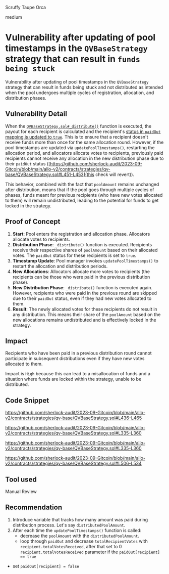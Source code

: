 Scruffy Taupe Orca

medium

# Vulnerability after updating of pool timestamps in the `QVBaseStrategy` strategy that can result in `funds being stuck`
Vulnerability after updating of pool timestamps in the `QVBaseStrategy` strategy that can result in funds being stuck and not distributed as intended when the pool undergoes multiple cycles of registration, allocation, and distribution phases.

## Vulnerability Detail
When the [`QVBaseStrategy.sol#_distribute()`](https://github.com/sherlock-audit/2023-09-Gitcoin/blob/main/allo-v2/contracts/strategies/qv-base/QVBaseStrategy.sol#L436-L465) function is executed, the payout for each recipient is calculated and the recipient's [status in `paidOut` mapping is updated to `true`](https://github.com/sherlock-audit/2023-09-Gitcoin/blob/main/allo-v2/contracts/strategies/qv-base/QVBaseStrategy.sol#L458). This is to ensure that a recipient doesn't receive funds more than once for the same allocation round. However, if the pool timestamps are updated via `updatePoolTimestamps()`, restarting the allocation period, and allocators allocate votes to recipients, previously paid recipients cannot receive any allocation in the new distribution phase due to their `paidOut` status ([https://github.com/sherlock-audit/2023-09-Gitcoin/blob/main/allo-v2/contracts/strategies/qv-base/QVBaseStrategy.sol#L451-L453](this check will revert)).

This behavior, combined with the fact that `poolAmount` remains unchanged after distribution, means that if the pool goes through multiple cycles of phases, funds meant for previous recipients (who have new votes allocated to them) will remain undistributed, leading to the potential for funds to get locked in the strategy.

## Proof of Concept

1. **Start**: Pool enters the registration and allocation phase. Allocators allocate votes to recipients.
2. **Distribution Phase**: `_distribute()` function is executed. Recipients receive their respective shares of `poolAmount` based on their allocated votes. The `paidOut` status for these recipients is set to `true`.
3. **Timestamp Update**: Pool manager invokes `updatePoolTimestamps()` to restart the allocation and distribution periods.
4. **New Allocations**: Allocators allocate more votes to recipients (the recipients can be those who were paid in the previous distribution phase).
5. **New Distribution Phase**: `_distribute()` function is executed again. However, recipients who were paid in the previous round are skipped due to their `paidOut` status, even if they had new votes allocated to them.
6. **Result**: The newly allocated votes for these recipients do not result in any distribution. This means their share of the `poolAmount` based on the new allocations remains undistributed and is effectively locked in the strategy.

## Impact
Recipients who have been paid in a previous distribution round cannot participate in subsequent distributions even if they have new votes allocated to them.

Impact is `High` because this can lead to a misallocation of funds and a situation where funds are locked within the strategy, unable to be distributed.

## Code Snippet

https://github.com/sherlock-audit/2023-09-Gitcoin/blob/main/allo-v2/contracts/strategies/qv-base/QVBaseStrategy.sol#L436-L465

https://github.com/sherlock-audit/2023-09-Gitcoin/blob/main/allo-v2/contracts/strategies/qv-base/QVBaseStrategy.sol#L335-L360

https://github.com/sherlock-audit/2023-09-Gitcoin/blob/main/allo-v2/contracts/strategies/qv-base/QVBaseStrategy.sol#L335-L360

https://github.com/sherlock-audit/2023-09-Gitcoin/blob/main/allo-v2/contracts/strategies/qv-base/QVBaseStrategy.sol#L506-L534

## Tool used
Manual Review

## Recommendation
1. Introduce variable that tracks how many amount was paid during distribution process. Let's say `distributedPoolAmount`.
2. After each time the `updatePoolTimestamps()` function is called:
   - decrease the `poolAmount` with the `distributedPoolAmount`.
   - loop through `paidOut` and decrease `totalRecipientVotes` with `recipient.totalVotesReceived`, after that set to 0 `recipient.totalVotesReceived` parameter if the `paidOut[recipient] == true`
  - set `paidOut[recipient] = false`